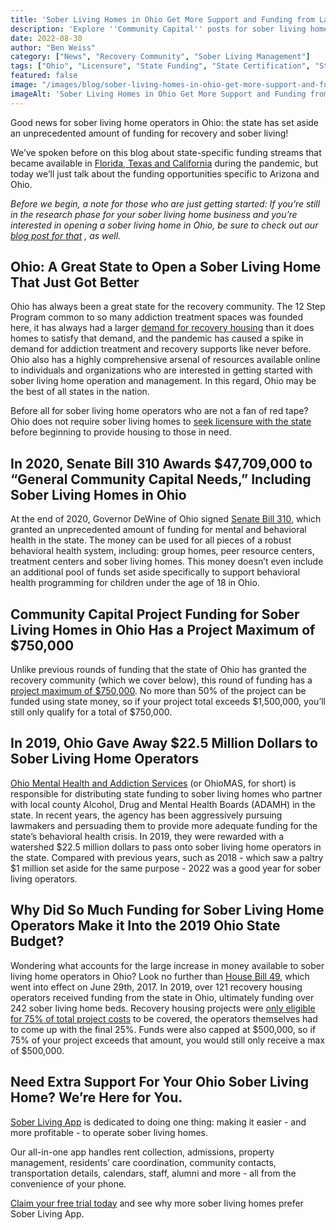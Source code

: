 ```yaml
---
title: 'Sober Living Homes in Ohio Get More Support and Funding from Lawmakers!'
description: 'Explore ''Community Capital'' posts for sober living homes. Learn how community resources, connections & support networks aid recovery.'
date: 2022-08-30
author: "Ben Weiss"
category: ["News", "Recovery Community", "Sober Living Management"]
tags: ["Ohio", "Licensure", "State Funding", "State Certification", "State Fees", "Grants", "Funding", "Community Capital", "Senate Bill 310", "House Bill 49"]
featured: false
image: "/images/blog/sober-living-homes-in-ohio-get-more-support-and-funding-from-lawmakers.jpg"
imageAlt: 'Sober Living Homes in Ohio Get More Support and Funding from Lawmakers!'
---
```


Good news for sober living home operators in Ohio: the state has set aside an unprecedented amount of funding for recovery and sober living!

We’ve spoken before on this blog about state-specific funding streams that became available in [Florida, Texas and California](<https://soberlivingapp.com/sober-living-app-blog/2022/8/3/operating-a-sober-living-home-in-california-texas-or-florida-lawmakers-are-sending-more-support-your-waynbsp>) during the pandemic, but today we’ll just talk about the funding opportunities specific to Arizona and Ohio. 

 _Before we begin, a note for those who are just getting started: If you’re still in the research phase for your sober living home business and you’re interested in opening a sober living home in Ohio, be sure to check out our_[ _blog post for that_](<https://soberlivingapp.com/sober-living-app-blog/2021/10/12/how-to-open-a-sober-living-home-in-ohio>) _, as well._

## Ohio: A Great State to Open a Sober Living Home That Just Got Better

Ohio has always been a great state for the recovery community. The 12 Step Program common to so many addiction treatment spaces was founded here, it has always had a larger [demand for recovery housing](<https://www.theohiocouncil.org/assets/WhitePaper/Whitepaper-Policy-Solutions-for-Ohios-MH-SUD-Crisis-August-2022.pdf>) than it does homes to satisfy that demand, and the pandemic has caused a spike in demand for addiction treatment and recovery supports like never before. Ohio also has a highly comprehensive arsenal of resources available online to individuals and organizations who are interested in getting started with sober living home operation and management. In this regard, Ohio may be the best of all states in the nation. 

Before all for sober living home operators who are not a fan of red tape? Ohio does not require sober living homes to [seek licensure with the state](<https://codes.ohio.gov/ohio-revised-code/section-340.034>) before beginning to provide housing to those in need. 

## In 2020, Senate Bill 310 Awards $47,709,000 to “General Community Capital Needs,” Including Sober Living Homes in Ohio

At the end of 2020, Governor DeWine of Ohio signed [Senate Bill 310](<https://www.legislature.ohio.gov/legislation/legislation-summary?id=GA133-SB-310>), which granted an unprecedented amount of funding for mental and behavioral health in the state. The money can be used for all pieces of a robust behavioral health system, including: group homes, peer resource centers, treatment centers and sober living homes. This money doesn’t even include an additional pool of funds set aside specifically to support behavioral health programming for children under the age of 18 in Ohio. 

## Community Capital Project Funding for Sober Living Homes in Ohio Has a Project Maximum of $750,000

Unlike previous rounds of funding that the state of Ohio has granted the recovery community (which we cover below), this round of funding has a [project maximum of $750,000](<https://mha.ohio.gov/wps/wcm/connect/gov/30647d5a-c5b2-40fc-a401-242174170d64/Board+Capital+Memo+6_2021.pdf?MOD=AJPERES&CVID=nNQHkyh>). No more than 50% of the project can be funded using state money, so if your project total exceeds $1,500,000, you’ll still only qualify for a total of $750,000. 

## In 2019, Ohio Gave Away $22.5 Million Dollars to Sober Living Home Operators

[Ohio Mental Health and Addiction Services](<https://ohio.gov/government/state-agencies/mental-health-and-addiction-services>) (or OhioMAS, for short) is responsible for distributing state funding to sober living homes who partner with local county Alcohol, Drug and Mental Health Boards (ADAMH) in the state. In recent years, the agency has been aggressively pursuing lawmakers and persuading them to provide more adequate funding for the state’s behavioral health crisis. In 2019, they were rewarded with a watershed $22.5 million dollars to pass onto sober living home operators in the state. Compared with previous years, such as 2018 - which saw a paltry $1 million set aside for the same purpose - 2022 was a good year for sober living operators.

## Why Did So Much Funding for Sober Living Home Operators Make it Into the 2019 Ohio State Budget?

Wondering what accounts for the large increase in money available to sober living home operators in Ohio? Look no further than [House Bill 49](<https://search-prod.lis.state.oh.us/solarapi/v1/general_assembly_132/bills/hb49/EN/07/hb49_07_EN?format=pdf>), which went into effect on June 29th, 2017. In 2019, over 121 recovery housing operators received funding from the state in Ohio, ultimately funding over 242 sober living home beds. Recovery housing projects were [only eligible for 75% of total project costs](<https://mha.ohio.gov/static/Portals/0/assets/SchoolsAndCommunities/CommunityAndHousing/CapitalPlanning/Community-Capital-Plan-FY19-24-Memo-and-Worksheets.pdf?ver=2018-12-14-110627-587>) to be covered, the operators themselves had to come up with the final 25%. Funds were also capped at $500,000, so if 75% of your project exceeds that amount, you would still only receive a max of $500,000.

## Need Extra Support For Your Ohio Sober Living Home? We’re Here for You.

[Sober Living App](</>) is dedicated to doing one thing: making it easier - and more profitable - to operate sober living homes. 

Our all-in-one app handles rent collection, admissions, property management, residents’ care coordination, community contacts, transportation details, calendars, staff, alumni and more - all from the convenience of your phone. 

[Claim your free trial today](<https://behavehealth.com/get-started>) and see why more sober living homes prefer Sober Living App.